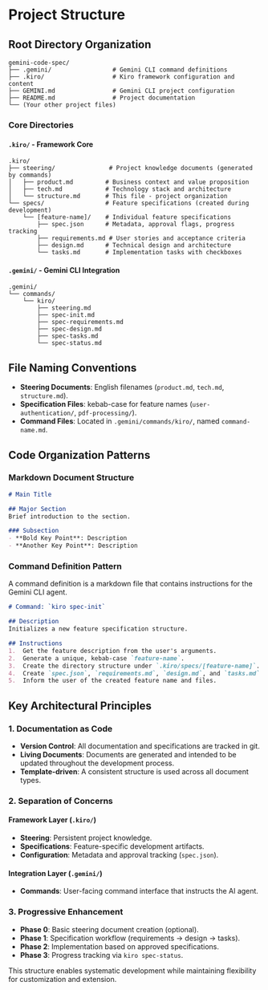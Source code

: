 # Project Structure

## Root Directory Organization

```
gemini-code-spec/
├── .gemini/                 # Gemini CLI command definitions
├── .kiro/                   # Kiro framework configuration and content
├── GEMINI.md                # Gemini CLI project configuration
├── README.md                # Project documentation
└── (Your other project files)
```

### Core Directories

#### `.kiro/` - Framework Core
```
.kiro/
├── steering/               # Project knowledge documents (generated by commands)
│   ├── product.md         # Business context and value proposition
│   ├── tech.md            # Technology stack and architecture
│   └── structure.md       # This file - project organization
└── specs/                 # Feature specifications (created during development)
    └── [feature-name]/    # Individual feature specifications
        ├── spec.json      # Metadata, approval flags, progress tracking
        ├── requirements.md # User stories and acceptance criteria
        ├── design.md      # Technical design and architecture
        └── tasks.md       # Implementation tasks with checkboxes
```

#### `.gemini/` - Gemini CLI Integration
```
.gemini/
└── commands/
    └── kiro/
        ├── steering.md
        ├── spec-init.md
        ├── spec-requirements.md
        ├── spec-design.md
        ├── spec-tasks.md
        └── spec-status.md
```

## File Naming Conventions

- **Steering Documents**: English filenames (`product.md`, `tech.md`, `structure.md`).
- **Specification Files**: kebab-case for feature names (`user-authentication/`, `pdf-processing/`).
- **Command Files**: Located in `.gemini/commands/kiro/`, named `command-name.md`.

## Code Organization Patterns

### Markdown Document Structure
```markdown
# Main Title

## Major Section
Brief introduction to the section.

### Subsection
- **Bold Key Point**: Description
- **Another Key Point**: Description
```

### Command Definition Pattern
A command definition is a markdown file that contains instructions for the Gemini CLI agent.

```markdown
# Command: `kiro spec-init`

## Description
Initializes a new feature specification structure.

## Instructions
1.  Get the feature description from the user's arguments.
2.  Generate a unique, kebab-case `feature-name`.
3.  Create the directory structure under `.kiro/specs/[feature-name]`.
4.  Create `spec.json`, `requirements.md`, `design.md`, and `tasks.md`.
5.  Inform the user of the created feature name and files.
```

## Key Architectural Principles

### 1. Documentation as Code
- **Version Control**: All documentation and specifications are tracked in git.
- **Living Documents**: Documents are generated and intended to be updated throughout the development process.
- **Template-driven**: A consistent structure is used across all document types.

### 2. Separation of Concerns

#### Framework Layer (`.kiro/`)
- **Steering**: Persistent project knowledge.
- **Specifications**: Feature-specific development artifacts.
- **Configuration**: Metadata and approval tracking (`spec.json`).

#### Integration Layer (`.gemini/`)
- **Commands**: User-facing command interface that instructs the AI agent.

### 3. Progressive Enhancement
- **Phase 0**: Basic steering document creation (optional).
- **Phase 1**: Specification workflow (requirements → design → tasks).
- **Phase 2**: Implementation based on approved specifications.
- **Phase 3**: Progress tracking via `kiro spec-status`.

This structure enables systematic development while maintaining flexibility for customization and extension.
